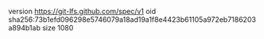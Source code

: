 version https://git-lfs.github.com/spec/v1
oid sha256:73b1efd096298e5746079a18ad19a1f8e4423b61105a972eb7186203a894b1ab
size 1080

